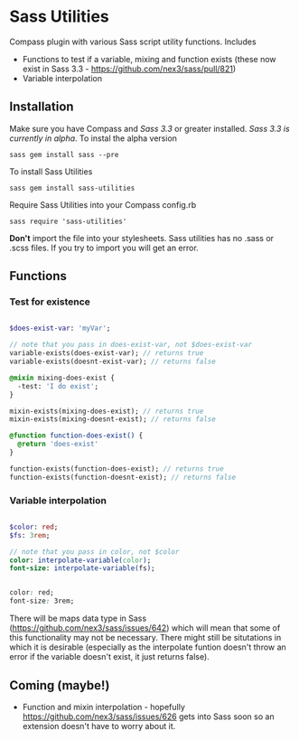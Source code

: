 Sass Utilities
==============

Compass plugin with various Sass script utility functions. Includes 

* Functions to test if a variable, mixing and function exists (these now exist in Sass 3.3 - https://github.com/nex3/sass/pull/821)
* Variable interpolation

## Installation

Make sure you have Compass and *Sass 3.3* or greater installed. *Sass 3.3 is currently in alpha*. To instal the alpha version

```sass gem install sass --pre```

To install Sass Utilities

```sass gem install sass-utilities```

Require Sass Utilities into your Compass config.rb

```sass require 'sass-utilities' ```

**Don't** import the file into your stylesheets. Sass utilities has no .sass or .scss files. If you try to import you will get an error.

## Functions

### Test for existence

```sass

$does-exist-var: 'myVar';

// note that you pass in does-exist-var, not $does-exist-var
variable-exists(does-exist-var); // returns true
variable-exists(doesnt-exist-var); // returns false

@mixin mixing-does-exist {
  -test: 'I do exist';
}

mixin-exists(mixing-does-exist); // returns true
mixin-exists(mixing-doesnt-exist); // returns false

@function function-does-exist() {
  @return 'does-exist'
}

function-exists(function-does-exist); // returns true
function-exists(function-doesnt-exist); // returns false

```

### Variable interpolation

```sass

$color: red;
$fs: 3rem;

// note that you pass in color, not $color
color: interpolate-variable(color);
font-size: interpolate-variable(fs);

```

```css

color: red;
font-size: 3rem;

```

There will be maps data type in Sass (https://github.com/nex3/sass/issues/642) which will mean that some of this functionality may not be necessary. There might still be situtations in which it is desirable (especially as the interpolate funtion doesn't throw an error if the variable doesn't exist, it just returns false).

## Coming (maybe!)

* Function and mixin interpolation - hopefully https://github.com/nex3/sass/issues/626 gets into Sass soon so an extension doesn't have to worry about it.